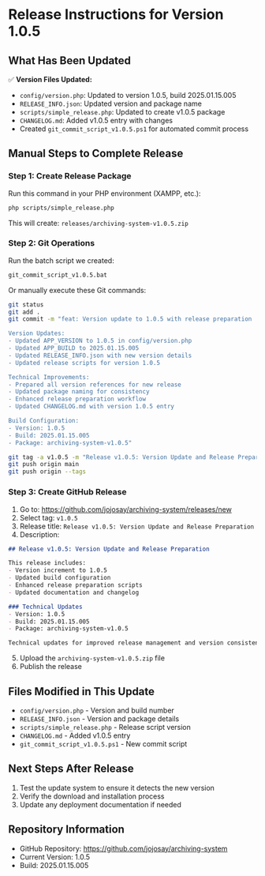 # Release Instructions for Version 1.0.5

## What Has Been Updated

✅ **Version Files Updated:**
- `config/version.php`: Updated to version 1.0.5, build 2025.01.15.005
- `RELEASE_INFO.json`: Updated version and package name
- `scripts/simple_release.php`: Updated to create v1.0.5 package
- `CHANGELOG.md`: Added v1.0.5 entry with changes
- Created `git_commit_script_v1.0.5.ps1` for automated commit process

## Manual Steps to Complete Release

### Step 1: Create Release Package
Run this command in your PHP environment (XAMPP, etc.):
```bash
php scripts/simple_release.php
```

This will create: `releases/archiving-system-v1.0.5.zip`

### Step 2: Git Operations
Run the batch script we created:
```cmd
git_commit_script_v1.0.5.bat
```

Or manually execute these Git commands:
```bash
git status
git add .
git commit -m "feat: Version update to 1.0.5 with release preparation

Version Updates:
- Updated APP_VERSION to 1.0.5 in config/version.php
- Updated APP_BUILD to 2025.01.15.005
- Updated RELEASE_INFO.json with new version details
- Updated release scripts for version 1.0.5

Technical Improvements:
- Prepared all version references for new release
- Updated package naming for consistency
- Enhanced release preparation workflow
- Updated CHANGELOG.md with version 1.0.5 entry

Build Configuration:
- Version: 1.0.5
- Build: 2025.01.15.005
- Package: archiving-system-v1.0.5"

git tag -a v1.0.5 -m "Release v1.0.5: Version Update and Release Preparation"
git push origin main
git push origin --tags
```

### Step 3: Create GitHub Release
1. Go to: https://github.com/jojosay/archiving-system/releases/new
2. Select tag: `v1.0.5`
3. Release title: `Release v1.0.5: Version Update and Release Preparation`
4. Description:
```markdown
## Release v1.0.5: Version Update and Release Preparation

This release includes:
- Version increment to 1.0.5
- Updated build configuration
- Enhanced release preparation scripts
- Updated documentation and changelog

### Technical Updates
- Version: 1.0.5
- Build: 2025.01.15.005
- Package: archiving-system-v1.0.5

Technical updates for improved release management and version consistency across the application.
```
5. Upload the `archiving-system-v1.0.5.zip` file
6. Publish the release

## Files Modified in This Update

- `config/version.php` - Version and build number
- `RELEASE_INFO.json` - Version and package details
- `scripts/simple_release.php` - Release script version
- `CHANGELOG.md` - Added v1.0.5 entry
- `git_commit_script_v1.0.5.ps1` - New commit script

## Next Steps After Release

1. Test the update system to ensure it detects the new version
2. Verify the download and installation process
3. Update any deployment documentation if needed

## Repository Information

- GitHub Repository: https://github.com/jojosay/archiving-system
- Current Version: 1.0.5
- Build: 2025.01.15.005